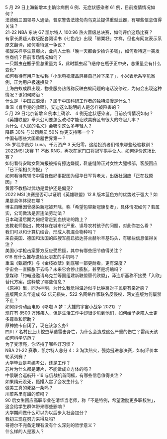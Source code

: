 5 月 29 日上海新增本土确诊病例 6 例、无症状感染者 61 例，目前疫情情况如何？  
法德俄三国领导人通话，普京警告法德勿向乌克兰提供重型武器，有哪些信息值得关注？  
21-22 NBA 东决 G7 凯尔特人 100:96 热火晋级总决赛，如何评价这场比赛？  
有家长质疑人教版配套阅读书《七色花》出现「罂粟籽」字样，但也有网友表示系原文翻译，如何看待这一争议？  
核酸采样亭生意爆火，业内人士称「晚一天都会少捡许多钱」，如何看待这一突发性商机？目前市场情况如何？  
一只瓢虫在瓶子里总重量为 5，此时瓢虫起飞悬停在瓶子正中央，总重量会有什么变化?  
如何看待有用户发帖称「小米电视液晶屏幕自己掉下来了」，小米表示系罕见案例，正为用户极速换货？  
上海白蚁成群出现，物业服务热线称反映白蚁问题的电话没停过，为何会出现这种情况？该如何防治？  
什么是「中国式浪漫」？属于中国科研工作者的独特浪漫是什么？  
重温《肖申克的救赎》，安迪这么聪明的人是怎样被陷害的？  
5 月 29 日北京新增 8 例本土确诊、 4 例无症状感染者，目前疫情情况如何？  
《英雄联盟》拳头公司要怎么改动才能让欧美赛区有很大的夺冠几率？  
为什么《人民的名义》会吸引这么多年轻人？  
降薪 30% 与公司裁员 50% 你更支持哪一个？  
中国有哪些大国重器世界第一？  
35 岁程序员炒 Luna，千万资产 3 天归零，这给投资者们带来哪些经验教训？  
2022MSI 决赛 T1 不敌 RNG，再次在家门口将冠军拱手让人，如何评价这场比赛？  
如何看待安踏女鞋海报被指有擦边嫌疑，鞋底缝隙正对女性大腿根部，客服回应「已下架相关海报」？  
如何看待教辅书中雷锋做好事配图为侵华日军背老太，出版社回应「正在找原因」？  
黄蓉不教杨过武功是爱护还是偏见?  
2022 MSI 决赛是否可以证明《英雄联盟》12.8 版本蓝色方的优势过于强大？如果是具体体现在哪？  
博主自曝因曾感染新冠被开除，称「希望包容新冠康复者」，具体情况如何？若属实，公司做法是否违法劳动法？  
日本动漫后期为何经常走到血统论的路上？  
支教老师指出，教材存在城市化严重、误导农村孩子的问题，对此你怎么看？  
我们可以和计算机结合，形成人机混合物种吗？  
来自美国、德国和法国的四艘军舰已抵达芬兰赫尔辛基码头，有哪些信息值得关注？  
美国小学枪击案警方反应受质疑，其中有哪些细节值得关注？  
618 有什么推荐送给女朋友的手机吗？  
重温《甄嬛传》与《金枝欲孽》到底哪一部更耐看，更有深度？  
宇宙会一直膨胀下去吗？未来它会停止膨胀，甚至是坍缩吗？  
意媒称「约翰逊邀请乌克兰等国组建新联盟替代欧盟」，泽连斯基称不接受「入欧」替代方案，这释放了哪些信息？  
《原神》里，同为神明，为什么我觉得温迪似乎比钟离对子民更有亲近感？  
盗版网文去年造成 62 亿元损失，522 名网络作家联名反侵权，网文盗版为何屡禁不止？  
如何评价动画电影《哆啦 A 梦：大雄的宇宙小战争 2021》？  
现在有 8500 万残疾人，但是生活工作中却很少见到他们，如何给予身障人士更多尊重和帮助？  
原神抽卡自闭了，现在该怎么办?  
四川 7 名村民上山挖虫草遭雷击身亡，为什么会造成这么严重的伤亡？雷雨天该如何科学防范？  
为了变漂亮，你坚持了哪些好习惯？  
NBA 21-22 赛季，凯尔特人总分 4：3 淘汰热火，强势挺进总决赛，如何评价本轮系列赛？  
大学毕业是考编考公，还是工作？  
芯片为什么都是薄片，不能做成立方体的吗？  
中俄联合巡航歼 -16 与俄战机首同框，有哪些信息值得关注？  
如果纯元没死，甄嬛入宫了会发生什么？  
做美工真的死路一条吗？  
川菜系里有甜的菜吗？  
90 后女生回应高职毕业在清华当老师，称「不是特例，希望激励更多职校生」，这会给学生群体带来哪些影响？  
大学期间做什么可以为以后步入社会加分？  
我初三现在努力来得及吗?  
哥德尔不完备定理有没有什么深刻的哲学意义？  
什么样的人是狠人？  
